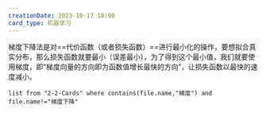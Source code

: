 ```yaml
---
creationDate: 2023-10-17 18:00
card_type: 机器学习
---
```

梯度下降法是对==代价函数（或者损失函数）==进行最小化的操作，要想拟合真实分布，那么损失函数就要最小（误差最小），为了得到这个最小值，我们就要使用梯度，即“梯度向量的方向即为函数值增长最快的方向”，让损失函数以最快的速度减小。

```dataview
list from "2-2-Cards" where contains(file.name,"梯度") and file.name!="梯度下降"
```
